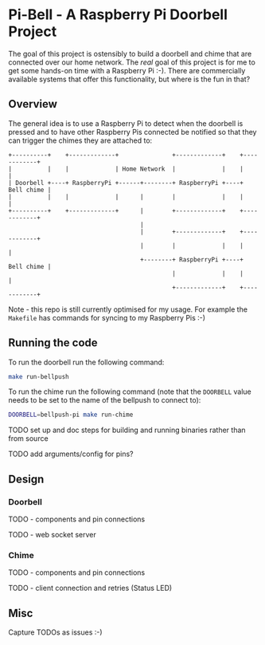 # Pi-Bell - A Raspberry Pi Doorbell Project

The goal of this project is ostensibly to build a doorbell and chime that are connected over our home network. The _real_ goal of this project is for me to get some hands-on time with a Raspberry Pi :-). There are commercially available systems that offer this functionality, but where is the fun in that?

## Overview

The general idea is to use a Raspberry Pi to detect when the doorbell is pressed and to have other Raspberry Pis connected be notified so that they can trigger the chimes they are attached to:

```asciiart
+----------+    +-------------+               +-------------+    +------------+
|          |    |             | Home Network  |             |    |            |
| Doorbell +----+ RaspberryPi +------+--------+ RaspberryPi +----+ Bell chime |
|          |    |             |      |        |             |    |            |
+----------+    +-------------+      |        +-------------+    +------------+
                                     |
                                     |        +-------------+    +------------+
                                     |        |             |    |            |
                                     +--------+ RaspberryPi +----+ Bell chime |
                                              |             |    |            |
                                              +-------------+    +------------+
```

Note - this repo is still currently optimised for my usage. For example the `Makefile` has commands for syncing to my Raspberry Pis :-)

## Running the code

To run the doorbell run the following command:

```bash
make run-bellpush
```

To run the chime run the following command (note that the `DOORBELL` value needs to be set to the name of the bellpush to connect to):

```bash
DOORBELL=bellpush-pi make run-chime
```

TODO set up and doc steps for building and running binaries rather than from source

TODO add arguments/config for pins?

## Design

### Doorbell

TODO - components and pin connections

TODO - web socket server

### Chime

TODO - components and pin connections

TODO - client connection and retries (Status LED)

## Misc

Capture TODOs as issues :-)